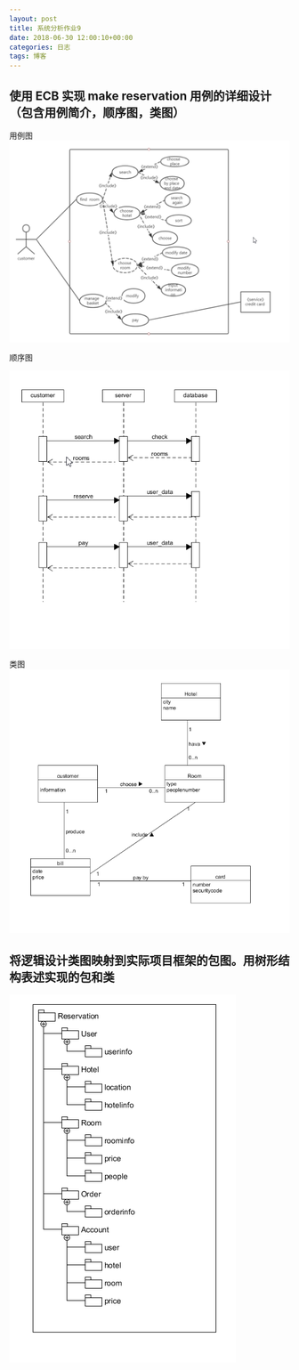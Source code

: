 ```yaml
---
layout: post
title: 系统分析作业9
date: 2018-06-30 12:00:10+00:00
categories: 日志
tags: 博客
---
```


## 使用 ECB 实现 make reservation 用例的详细设计（包含用例简介，顺序图，类图）

用例图
![](https://raw.githubusercontent.com/sonhua-deng/sonhua-deng.github.io/master/A1.png)

顺序图

![](https://raw.githubusercontent.com/sonhua-deng/sonhua-deng.github.io/master/6301.png)

类图
![](https://raw.githubusercontent.com/sonhua-deng/sonhua-deng.github.io/master/S1.png)


## 将逻辑设计类图映射到实际项目框架的包图。用树形结构表述实现的包和类
![](https://raw.githubusercontent.com/sonhua-deng/sonhua-deng.github.io/master/6302.png)
